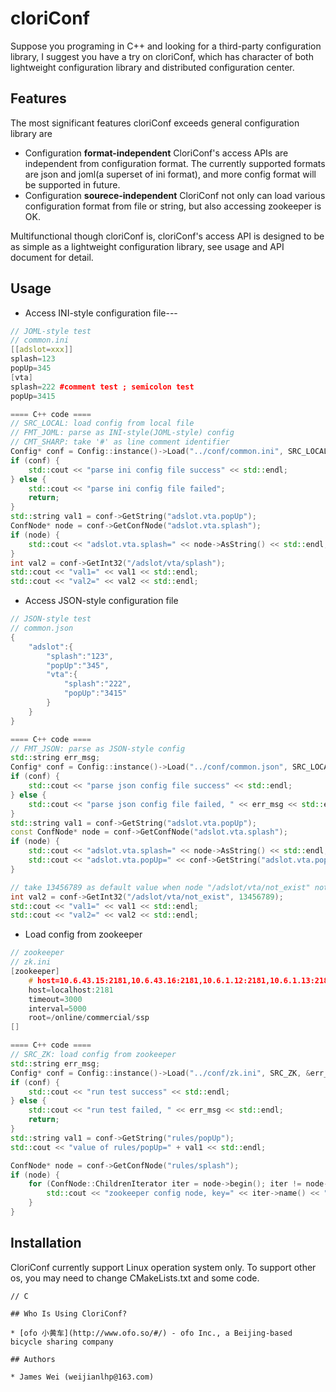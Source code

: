 cloriConf
====

Suppose you programing in C++ and looking for a third-party configuration library, I suggest you have a try on cloriConf, which has character of both lightweight configuration library and distributed configuration center. 

## Features

The most significant features cloriConf exceeds general configuration library are 

* Configuration **format-independent** 
    CloriConf's access APIs are independent from configuration format. The currently supported formats are json and joml(a superset of ini format), and more config format will be supported in future.
* Configuration **sourece-independent**
    CloriConf not only can load various configuration format from file or string, but also accessing zookeeper is OK.

Multifunctional though cloriConf is, cloriConf's access API is designed to be as simple as a lightweight configuration library, see usage and API document for detail.

## Usage 

* Access INI-style configuration file---
```C++
// JOML-style test
// common.ini
[[adslot=xxx]]
splash=123
popUp=345
[vta]
splash=222 #comment test ; semicolon test
popUp=3415

==== C++ code ====
// SRC_LOCAL: load config from local file
// FMT_JOML: parse as INI-style(JOML-style) config 
// CMT_SHARP: take '#' as line comment identifier
Config* conf = Config::instance()->Load("../conf/common.ini", SRC_LOCAL | FMT_JOML | CMT_SHARP);
if (conf) {
    std::cout << "parse ini config file success" << std::endl;
} else {
    std::cout << "parse ini config file failed"; 
    return;
}
std::string val1 = conf->GetString("adslot.vta.popUp");
ConfNode* node = conf->GetConfNode("adslot.vta.splash");
if (node) {
    std::cout << "adslot.vta.splash=" << node->AsString() << std::endl;
}
int val2 = conf->GetInt32("/adslot/vta/splash");
std::cout << "val1=" << val1 << std::endl;
std::cout << "val2=" << val2 << std::endl;
```
* Access JSON-style configuration file
```C++
// JSON-style test
// common.json
{
    "adslot":{
        "splash":"123",
        "popUp":"345",
        "vta":{
            "splash":"222",
            "popUp":"3415"
        }   
    }   
}

==== C++ code ====
// FMT_JSON: parse as JSON-style config
std::string err_msg;
Config* conf = Config::instance()->Load("../conf/common.json", SRC_LOCAL | FMT_JSON, &err_msg);
if (conf) {
    std::cout << "parse json config file success" << std::endl;
} else {
    std::cout << "parse json config file failed, " << err_msg << std::endl;
}   
std::string val1 = conf->GetString("adslot.vta.popUp");
const ConfNode* node = conf->GetConfNode("adslot.vta.splash");
if (node) {
    std::cout << "adslot.vta.splash=" << node->AsString() << std::endl;
    std::cout << "adslot.vta.popUp=" << conf->GetString("adslot.vta.popUp") << std::endl;
}   

// take 13456789 as default value when node "/adslot/vta/not_exist" not found
int val2 = conf->GetInt32("/adslot/vta/not_exist", 13456789);
std::cout << "val1=" << val1 << std::endl;
std::cout << "val2=" << val2 << std::endl;
```
* Load config from zookeeper
```C++
// zookeeper 
// zk.ini
[zookeeper]
    # host=10.6.43.15:2181,10.6.43.16:2181,10.6.1.12:2181,10.6.1.13:2181
    host=localhost:2181
    timeout=3000
    interval=5000
    root=/online/commercial/ssp
[]

==== C++ code ==== 
// SRC_ZK: load config from zookeeper
std::string err_msg;
Config* conf = Config::instance()->Load("../conf/zk.ini", SRC_ZK, &err_msg);
if (conf) {
    std::cout << "run test success" << std::endl;
} else {
    std::cout << "run test failed, " << err_msg << std::endl;
    return;
}
std::string val1 = conf->GetString("rules/popUp");
std::cout << "value of rules/popUp=" + val1 << std::endl;

ConfNode* node = conf->GetConfNode("rules/splash");
if (node) {
    for (ConfNode::ChildrenIterator iter = node->begin(); iter != node->end(); ++iter) {
        std::cout << "zookeeper config node, key=" << iter->name() << ", value=" << iter->AsString() << std::endl;
    }   
}
```
## Installation

CloriConf currently support Linux operation system only. To support other os, you may need to change CMakeLists.txt and some code.

```
// C

## Who Is Using CloriConf? 

* [ofo 小黄车](http://www.ofo.so/#/) - ofo Inc., a Beijing-based bicycle sharing company

## Authors

* James Wei (weijianlhp@163.com)

